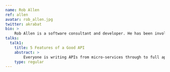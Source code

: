 ```yaml
---
name: Rob Allen
ref: allen
avatar: rob_allen.jpg
twitter: akrabat
bio: >
    Rob Allen is a software consultant and developer. He has been involved in software architecture and development for many years and writes code in PHP, Swift and other interesting languages. He is part of Slim Framework’s leadership team and contributes to other open source projects. Rob is also a member of the Zend Framework Community team and wrote Zend Framework in Action. Based in the UK, he runs Nineteen Feet Limited, focussing on web development, training and consultancy. In his spare time, Rob blogs at [akrabat.com](http://akrabat.com) and can often be seen with a camera in his hand.
talks:
  talk1:
    title: 5 Features of a Good API
    abstract: >
        Everyone is writing APIs from micro-services through to full applications, but what makes a good one? In this session we’ll look at five of the more important features that you should think about when creating an API. These are the features that ensure that your API plays well with HTTP and, more importantly, make your API a delight to maintain and work with. I want you to ensure that your API is a good HTTP citizen, while also providing developer-friendly features like thoughtful error handling and documentation. Give your API a competitive edge by making it sane so developers will want to work with it.
    type: regular
---
```

